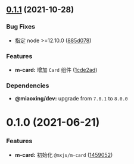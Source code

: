 ## [0.1.1](https://github.com/miaoxing/mxjs-m-card/compare/v0.1.0...v0.1.1) (2021-10-28)


### Bug Fixes

* 指定 node >=12.10.0 ([885d078](https://github.com/miaoxing/mxjs-m-card/commit/885d078b84dbc7857a06b986ec163b646f581002))


### Features

* **m-card:** 增加 `Card` 组件 ([1cde2ad](https://github.com/miaoxing/mxjs-m-card/commit/1cde2ad94e1ddae399ac2c255e1321e6f9ad9413))





### Dependencies

* **@miaoxing/dev:** upgrade from `7.0.1` to `8.0.0`

# 0.1.0 (2021-06-21)


### Features

* **m-card:** 初始化 `@mxjs/m-card` ([1459052](https://github.com/miaoxing/mxjs-m-card/commit/1459052ed0870abd41c98b4fff8ae8113d55c6b2))
